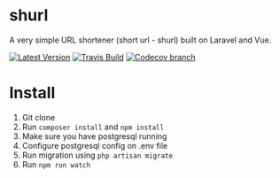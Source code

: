 # shurl
A very simple URL shortener (short url - shurl) built on Laravel and Vue.

[![Latest Version](https://img.shields.io/github/release/sushilgupta/shurl.svg?style=flat-square)](https://github.com/sushilgupta/shurl/releases)
[![Travis Build](https://img.shields.io/travis/sushilgupta/shurl/master.svg?style=flat-square)](https://travis-ci.org/sushilgupta/shurl?branch=master)
[![Codecov branch](https://img.shields.io/codecov/c/github/sushilgupta/shurl/master.svg?style=flat-square)](https://codecov.io/gh/sushilgupta/shurl)

# Install
1. Git clone
2. Run `composer install` and `npm install`
3. Make sure you have postgresql running
4. Configure postgresql config on .env file
5. Run migration using `php artisan migrate`
6. Run `npm run watch`



